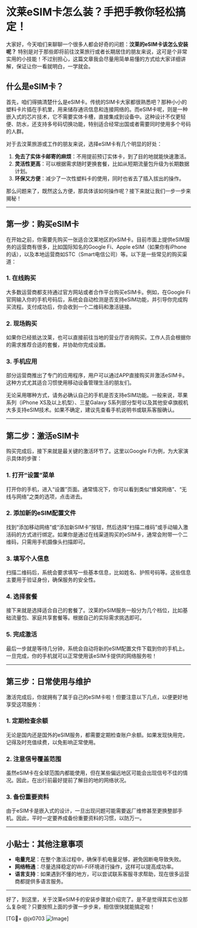# 汶莱eSIM卡怎么装？手把手教你轻松搞定！

大家好，今天咱们来聊聊一个很多人都会好奇的问题：**汶莱的eSIM卡该怎么安装呢？** 特别是对于那些即将前往汶莱旅行或者长期居住的朋友来说，这可是个非常实用的小技能！不过别担心，这篇文章我会尽量用简单易懂的方式给大家详细讲解，保证让你一看就明白，一学就会。

## 什么是eSIM卡？

首先，咱们得搞清楚什么是eSIM卡。传统的SIM卡大家都很熟悉吧？那种小小的塑料卡片插在手机里，用来储存通讯信息和连接网络的。而eSIM卡呢，则是一种嵌入式的芯片技术，它不需要实体卡槽，直接集成到设备中。这种设计不仅更轻便、防水，还支持多号码切换功能，特别适合经常出国或者需要同时使用多个号码的人群。

对于去汶莱旅游或工作的朋友来说，选择eSIM卡有几个明显的好处：
1. **免去了实体卡邮寄的麻烦**：不用提前预订实体卡，到了目的地就能快速激活。
2. **灵活性更高**：可以根据需求随时更换套餐，比如从短期流量包升级为长期数据计划。
3. **环保又方便**：减少了一次性塑料卡的使用，同时也省去了插入拔出的操作。

那么问题来了，既然这么方便，那具体该如何操作呢？接下来就让我们一步一步来揭秘！

---

## 第一步：购买eSIM卡

在开始之前，你需要先购买一张适合汶莱地区的eSIM卡。目前市面上提供eSIM服务的运营商有很多，比如国际知名的Google Fi、Apple eSIM（如果你有iPhone的话），以及本地运营商如STC（Smart电信公司）等。以下是一些常见的购买渠道：

### 1. 在线购买
大多数运营商都支持通过官方网站或者合作平台购买eSIM卡。例如，在Google Fi官网输入你的手机号码后，系统会自动检测是否支持eSIM功能，并引导你完成购买流程。支付成功后，你会收到一个二维码和激活链接。

### 2. 现场购买
如果你已经抵达汶莱，也可以直接前往当地的营业厅咨询购买。工作人员会根据你的需求推荐合适的套餐，并协助你完成设置。

### 3. 手机应用
部分运营商推出了专门的应用程序，用户可以通过APP直接购买并激活eSIM卡。这种方式尤其适合习惯使用移动设备管理生活的朋友们。

无论采用哪种方式，请务必确认自己的手机是否支持eSIM功能。一般来说，苹果系列（iPhone XS及以上机型）、三星Galaxy S系列部分型号以及其他安卓旗舰机大多支持eSIM技术。如果不确定，建议先查看手机说明书或联系客服确认。

---

## 第二步：激活eSIM卡

购买完成后，接下来就是最关键的激活环节了。这里以Google Fi为例，为大家演示具体的步骤：

### 1. 打开“设置”菜单
打开你的手机，进入“设置”页面。通常情况下，你可以看到类似“蜂窝网络”、“无线与网络”之类的选项，点击进去。

### 2. 添加新的eSIM配置文件
找到“添加移动网络”或“添加新SIM卡”按钮，然后选择“扫描二维码”或手动输入激活码的方式进行绑定。如果你是通过在线渠道购买的eSIM卡，通常会附带一个二维码，只需用手机摄像头扫描即可。

### 3. 填写个人信息
扫描二维码后，系统会要求填写一些基本信息，比如姓名、护照号码等。这些信息主要用于验证身份，确保服务的安全性。

### 4. 选择套餐
接下来就是选择适合自己的套餐了。汶莱的eSIM服务一般分为几个档位，比如基础流量包、家庭共享套餐等。根据自己的实际需求挑选即可。

### 5. 完成激活
最后一步就是等待几分钟，系统会自动将新的eSIM配置文件下载到你的手机上。一旦完成，你的手机就可以正常使用该eSIM卡提供的网络服务啦！

---

## 第三步：日常使用与维护

激活完成后，你就拥有了属于自己的eSIM卡啦！但要注意以下几点，以便更好地享受这项服务：

### 1. 定期检查余额
无论是国内还是国外的eSIM服务，都需要定期检查账户余额。如果发现快用完，记得及时充值续费，以免影响正常使用。

### 2. 注意信号覆盖范围
虽然eSIM卡在全球范围内都能使用，但在某些偏远地区可能会出现信号不佳的情况。因此，在出行前最好提前了解目的地的网络状况。

### 3. 备份重要资料
由于eSIM卡是嵌入式的设计，一旦出现问题可能需要返厂维修甚至更换整部手机。因此，平时一定要养成备份重要资料的习惯，以防万一。

---

## 小贴士：其他注意事项

- **电量充足**：在整个激活过程中，确保手机电量足够，避免因断电导致失败。
- **网络畅通**：尽量选择稳定的Wi-Fi环境进行操作，这样可以提高成功率。
- **语言支持**：如果遇到不懂的地方，可以尝试联系客服寻求帮助，现在很多运营商都提供多语言服务。

---

好了，到这里，关于汶莱eSIM卡的安装步骤就介绍完了。是不是觉得其实也没那么复杂呢？只要按照上面的步骤一步步来，相信很快就能搞定啦！

[TG💪+ @jx0703 ![Image](https://github.com/user-attachments/assets/dbca1d08-cadb-493c-b0ec-ad6f7a83f270)]